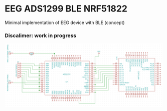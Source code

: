 # EEG ADS1299 BLE NRF51822
Minimal implementation of EEG device with BLE (concept)
### Discalimer: work in progress
![Screenshot](/KiCad/Project/screenshot.png?raw=true "Optional Title")
